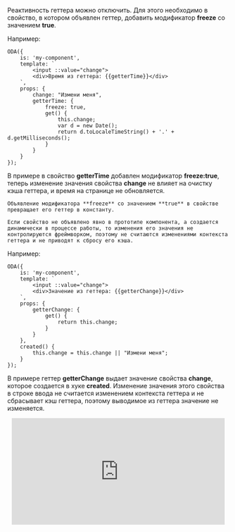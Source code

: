 ﻿Реактивность геттера можно отключить. Для этого необходимо в свойство, в котором объявлен геттер, добавить модификатор **freeze** со значением **true**.

Например:

```javascript_run_edit_[my-component.js]_h=40_
ODA({
    is: 'my-component',
    template: `
        <input ::value="change">
        <div>Время из геттера: {{getterTime}}</div>
    `,
    props: {
        change: "Измени меня",
        getterTime: {
            freeze: true,
            get() {
                this.change;
                var d = new Date();
                return d.toLocaleTimeString() + '.' + d.getMilliseconds();
            }
        }
    }
});
```

В примере в свойство **getterTime** добавлен модификатор **freeze:true**, теперь изменение значения свойства **change** не влияет на очистку кэша геттера, и время на странице не обновляется.

```warning_md
Объявление модификатора **freeze** со значением **true** в свойстве превращает его геттер в константу.
```

```info_md
Если свойство не объявлено явно в прототипе компонента, а создается динамически в процессе работы, то изменения его значения не контролируются фреймворком, поэтому не считаются изменениями контекста геттера и не приводят к сбросу его кэша.
```

Например:

```javascript_run_edit_[my-component.js]_h=40_
ODA({
    is: 'my-component',
    template: `
        <input ::value="change">
        <div>Значение из геттера: {{getterChange}}</div>
    `,
    props: {
        getterChange: {
            get() {
                return this.change;
            }
        }
    },
    created() {
        this.change = this.change || "Измени меня";
    }
});
```

В примере геттер **getterChange** выдает значение свойства **change**, которое создается в хуке **created**. Изменение значения этого свойства в строке ввода не считается изменением контекста геттера и не сбрасывает кэш геттера, поэтому выводимое из геттера значение не изменяется.

<div style="position:relative;padding-bottom:48%; margin:10px">
    <iframe src="https://www.youtube.com/embed/Gqjn9i9ebbc?start=0" frameborder="0" allow="accelerometer; autoplay; encrypted-media; gyroscope; picture-in-picture" allowfullscreen
    	style="position:absolute;width:100%;height:100%;"></iframe>
</div>
